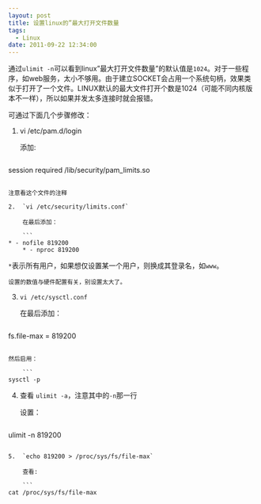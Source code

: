 ```yaml
---
layout: post
title: 设置linux的”最大打开文件数量
tags:
  - Linux
date: 2011-09-22 12:34:00
---
```


通过`ulimit -n`可以看到linux&#8221;最大打开文件数量&#8221;的默认值是`1024`。对于一些程序，如web服务，太小不够用。由于建立SOCKET会占用一个系统句柄，效果类似于打开了一个文件。LINUX默认的最大文件打开个数是1024（可能不同内核版本不一样），所以如果并发太多连接时就会报错。

 <span id="more-351"></span>
<p>可通过下面几个步骤修改：

1.  vi /etc/pam.d/login

    添加:

    ```
session required /lib/security/pam_limits.so
```

注意看这个文件的注释

2.  `vi /etc/security/limits.conf`

    在最后添加：

    ```
* - nofile 819200
    * - nproc 819200
```

`*`表示所有用户，如果想仅设置某一个用户，则换成其登录名，如`www`。

    设置的数值与硬件配置有关，别设置太大了。

3.  `vi /etc/sysctl.conf`

    在最后添加：

    ```
fs.file-max = 819200
```

然后启用：

    ```
sysctl -p
```

4.  查看 `ulimit -a`，注意其中的`-n`那一行

    设置：

    ```
ulimit -n 819200
```

5.  `echo 819200 > /proc/sys/fs/file-max`

    查看:

    ```
cat /proc/sys/fs/file-max 
```